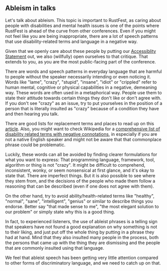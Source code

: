 ## Ableism in talks

Let's talk about ableism. This topic is important to RustFest, as caring about
people with disabilities and mental health issues is one of the points where
RustFest is ahead of the curve from other conferences. Even if you might not
feel like you are being inappropriate, there are a lot of speech patterns that
use disability-related terms and language in a negative way.

Given that we openly care about these people by putting our
[Accessiblity Statement](http://www.rustfest.eu/accessibility/) out, we also
(willfully) open ourselves to that critique. That extends to you, as you are
the most public-facing part of the conference.

There are words and speech patterns in everyday language that are harmful to
people without the speaker necessarily intending or even noticing it. Words
like "lame", "crazy", "stupid", "insane", "idiot" or "crippled" refer to human
mental, cognitive or physical capabilities in a negative, demeaning way. These
words are often used in a metaphorical way. People use them to state their
attitude towards certain things they don't like or don't agree with. If you
don't see "crazy" as an issue, try to put yourselves in the position of a
person that is literally insulted as "crazy" because of a condition they have
and then hearing you talk.

There are good lists for replacement terms and places to read up on this
[article](http://www.autistichoya.com/p/ableist-words-and-terms-to-avoid.html).
Also, you might want to check Wikipedia for a [comprehensive list of disability
related terms with negative
connotations](https://en.wikipedia.org/wiki/List_of_disability-related_terms_with_negative_connotations),
in especially if you are not a native English speaker and might not be aware
that that commonplace phrase could be problematic.

Luckily, these words can all be avoided by finding clearer formulations for
what you want to express: That programming language, framework, tool, algorithm
or thing is not "crazy". It might be difficult to comprehend, inconsistent,
wonky, or seem nonsensical at first glance, and it's okay to state that. There
are imperfect things. But it is also possible to see where they stem from, and
the decisions of the people who made them follow a reasoning that can be
described (even if one does not agree with them).

On the other hand, try to avoid ability/health-related terms like "healthy",
"normal", "sane", "intelligent", "genius" or similar to describe things you
endorse. Better say "that made sense to me", "the most elegant solution to our
problem" or simply state why this is a good thing.

In fact, to experienced listeners, the use of ableist phrases is a telling sign
that speakers have not found a good explanation on why something is not to
their liking, and just put off the whole thing by putting in a phrase they had
at hand. Mind that they also insulted many people in the process, both the
persons that came up with the thing they are dismissing and the people that are
commonly insulted using that language.

We feel that ableist speech has been getting very little attention compared to
other forms of discriminatory language, and we need to catch up on that.
